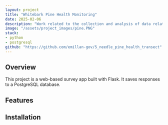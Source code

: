 ```yaml
---
layout: project
title: "Whitebark Pine Health Monitoring"
date: 2025-02-06
description: "Work related to the collection and analysis of data related to Whitebark Pines and the presence of blister rust."
image: "/assets/project_images/pine.PNG"
stack:
- python
- postgresql
github: "https://github.com/emillan-gov/5_needle_pine_health_transect"
---
```


## Overview
This project is a web-based survey app built with Flask. It saves responses to a PostgreSQL database.

## Features

## Installation

